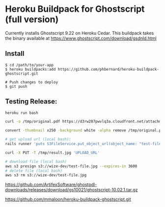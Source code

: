 # Heroku Buildpack for Ghostscript (full version)

Currently installs Ghostscript 9.22 on Heroku Cedar. This buildpack takes the binary available at https://www.ghostscript.com/download/gsdnld.html

## Install

    $ cd /path/to/your-app
    $ heroku buildpacks:add https://github.com/phbernard/heroku-buildpack-ghostscript.git

    # Push changes to deploy
    $ git push


## Testing Release:

```bash
heroku run bash
```

```bash
curl -o /tmp/original.pdf https://d3rw207pwvlq3a.cloudfront.net/attachments/000/360/561/original/Winter_2024_-_MATH_101B_-_Course_Syllabus.pdf

convert -thumbnail x250 -background white -alpha remove /tmp/original.pdf[0] /tmp/result.jpg
```

```bash
# get upload url (local bash):
rails runner 'puts S3FileService.put_object_url(object_name: "test-file.jpg")'
```

```bash
curl -X PUT -T /tmp/result.jpg 'UPLOAD_URL'
```

```bash
# download file (local bash)
aws s3 presign s3://wize-dev/test-file.jpg --expires-in 3600
# delete file (local bash)
aws s3 rm s3://wize-dev/test-file.jpg
```


https://github.com/ArtifexSoftware/ghostpdl-downloads/releases/download/gs10021/ghostscript-10.02.1.tar.gz

https://github.com/mmaloon/heroku-buildpack-ghostscript.git
